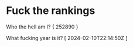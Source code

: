 # Fuck the rankings

Who the hell am I?
{ 252890 }

What fucking year is it?
[ 2024-02-10T22:14:50Z ]
